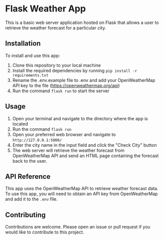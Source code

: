 # Flask Weather App

This is a basic web server application hosted on Flask that allows a user to retrieve the weather forecast for a particular city.

## Installation

To install and use this app:

1.  Clone this repository to your local machine
4.  Install the required dependencies by running `pip install -r requirements.txt`
5.  Rename the .env.example file to .env and add your OpenWeatherMap API key to the file (https://openweathermap.org/api)
6.  Run the command `flask run` to start the server

## Usage

1.  Open your terminal and navigate to the directory where the app is located
2.  Run the command `flask run`
3.  Open your preferred web browser and navigate to `http://127.0.0.1:5000/`
4.  Enter the city name in the input field and click the "Check City" button
5.  The web server will retrieve the weather forecast from OpenWeatherMap API and send an HTML page containing the forecast back to the user.

## API Reference

This app uses the OpenWeatherMap API to retrieve weather forecast data. To use this app, you will need to obtain an API key from OpenWeatherMap and add it to the `.env` file.

## Contributing

Contributions are welcome. Please open an issue or pull request if you would like to contribute to this project.
